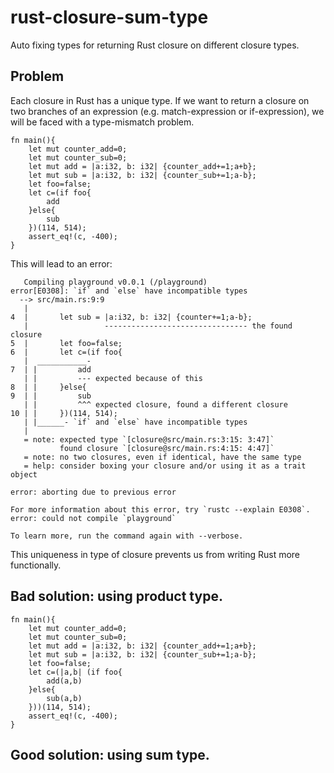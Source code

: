 # rust-closure-sum-type
Auto fixing types for returning Rust closure on different closure types.

## Problem

Each closure in Rust has a unique type. If we want to return a closure on two branches of an expression (e.g. match-expression or if-expression), we will be faced with a type-mismatch problem.

```
fn main(){
    let mut counter_add=0;
    let mut counter_sub=0;
    let mut add = |a:i32, b: i32| {counter_add+=1;a+b};
    let mut sub = |a:i32, b: i32| {counter_sub+=1;a-b};
    let foo=false;
    let c=(if foo{
        add
    }else{
        sub
    })(114, 514);
    assert_eq!(c, -400);
}
```

This will lead to an error:
```
   Compiling playground v0.0.1 (/playground)
error[E0308]: `if` and `else` have incompatible types
  --> src/main.rs:9:9
   |
4  |       let sub = |a:i32, b: i32| {counter+=1;a-b};
   |                 -------------------------------- the found closure
5  |       let foo=false;
6  |       let c=(if foo{
   |  ___________-
7  | |         add
   | |         --- expected because of this
8  | |     }else{
9  | |         sub
   | |         ^^^ expected closure, found a different closure
10 | |     })(114, 514);
   | |______- `if` and `else` have incompatible types
   |
   = note: expected type `[closure@src/main.rs:3:15: 3:47]`
           found closure `[closure@src/main.rs:4:15: 4:47]`
   = note: no two closures, even if identical, have the same type
   = help: consider boxing your closure and/or using it as a trait object

error: aborting due to previous error

For more information about this error, try `rustc --explain E0308`.
error: could not compile `playground`

To learn more, run the command again with --verbose.
```

This uniqueness in type of closure prevents us from writing Rust more functionally.

## Bad solution: using product type.

```
fn main(){
    let mut counter_add=0;
    let mut counter_sub=0;
    let mut add = |a:i32, b: i32| {counter_add+=1;a+b};
    let mut sub = |a:i32, b: i32| {counter_sub+=1;a-b};
    let foo=false;
    let c=(|a,b| (if foo{
        add(a,b)
    }else{
        sub(a,b)
    }))(114, 514);
    assert_eq!(c, -400);
}
```

## Good solution: using sum type.
